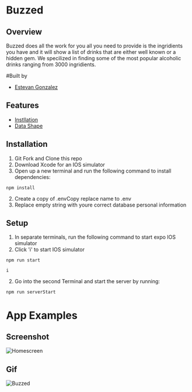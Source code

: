 # Buzzed
## Overview
Buzzed does all the work for you all you need to provide is the ingridients you have and it will show a list of drinks that are either well known or a hidden gem. We specilized in finding some of the most popular alcoholic drinks ranging from 3000 ingridients.

#Built by
* [Estevan Gonzalez](https://github.com/GonzalezEstevan)

## Features
* [Instllation](#installation)
* [Data Shape](#overview-of-data-shape)


## Installation
1. Git Fork and Clone this repo
2. Download Xcode for an IOS simulator
2. Open up a new terminal and run the following command to install dependencies:
```
npm install
```
2. Create a copy of .envCopy replace name to .env
3. Replace empty string with youre correct database personal information

## Setup
1. In separate terminals, run the following command to start expo IOS simulator
2. Click 'i' to start IOS simulator
```
npm run start

i
```
2. Go into the second Terminal and start the server by running:
```
npm run serverStart
```


# App Examples
## Screenshot
 ![Homescreen](/assets/screenshots/Homescreen.png)

## Gif

 ![Buzzed](/assets/screenshots/2ndBuzzedGif.gif)